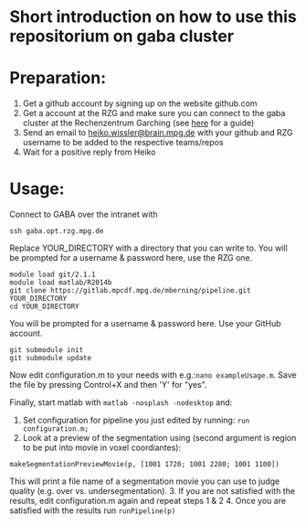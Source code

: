 Short introduction on how to use this repositorium on gaba cluster
==================================================================

Preparation:
============

1. Get a github account by signing up on the website github.com
2. Get a account at the RZG and make sure you can connect to the gaba cluster at the Rechenzentrum Garching (see [here](https://wiki.hest.brain.mpg.de/doku.php?id=knowledge:organization:it:connecting_to_garching) for a guide)
3. Send an email to heiko.wissler@brain.mpg.de with your github and RZG username to be added to the respective teams/repos
4. Wait for a positive reply from Heiko

Usage:
========================

Connect to GABA over the intranet with
```
ssh gaba.opt.rzg.mpg.de
```

Replace YOUR_DIRECTORY with a directory that you can write to.
You will be prompted for a username & password here, use the RZG one.
```
module load git/2.1.1
module load matlab/R2014b
git clone https://gitlab.mpcdf.mpg.de/mberning/pipeline.git YOUR_DIRECTORY
cd YOUR_DIRECTORY
```

You will be prompted for a username & password here. Use your GitHub account.
```
git submodule init
git submodule update
```

Now edit configuration.m to your needs with e.g.:`nano exampleUsage.m`. Save the file
by pressing Control+X and then 'Y' for "yes".

Finally, start matlab with `matlab -nosplash -nodesktop` and:
1. Set configuration for pipeline you just edited by running: `run configuration.m;`
2. Look at a preview of the segmentation using (second argument is region to be put into movie in voxel coordiantes): 
```
makeSegmentationPreviewMovie(p, [1001 1720; 1001 2280; 1001 1100])
```
This will print a file name of a segmentation movie you can use to judge quality (e.g. over vs. undersegmentation).
3. If you are not satisfied with the results, edit configuration.m again and repeat steps 1 & 2
4. Once you are satisfied with the results run `runPipeline(p)`

